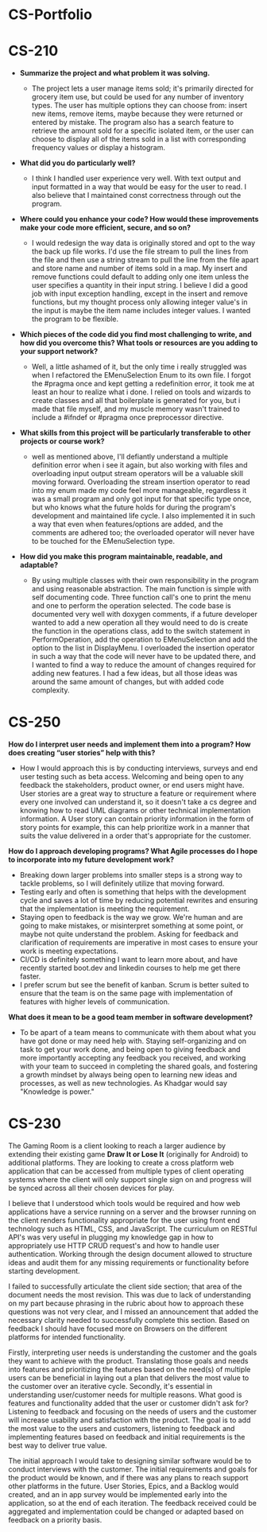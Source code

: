 # CS-Portfolio

# CS-210

- **Summarize the project and what problem it was solving.**
  - The project lets a user manage items sold; it's primarily directed for grocery item use, but could be used for any number of inventory types. The user has multiple options they can choose from: insert new items, remove items, maybe because they were returned or entered by mistake. The program also has a search feature to retrieve the amount sold for a specific isolated item, or the user can choose to display all of the items sold in a list with corresponding frequency values or display a histogram.

- **What did you do particularly well?**
    - I think I handled user experience very well. With text output and input formatted in a way that would be easy for the user to read. I also believe that I maintained const correctness through out the program. 
  
- **Where could you enhance your code? How would these improvements make your code more efficient, secure, and so on?**
    - I would redesign the way data is originally stored and opt to the way the back up file works. I'd use the file stream to pull the lines from the file
      and then use a string stream to pull the line from the file apart and store name and number of items sold in a map. My insert and remove functions could
      default to adding only one item unless the user specifies a quantity in their input string. I believe I did a good job with input exception handling, except in the insert and remove functions, but my thought process only allowing integer value's in the input is maybe the item name includes integer values. I wanted the program to be flexible.

- **Which pieces of the code did you find most challenging to write, and how did you overcome this? What tools or resources are you adding to your support network?**
    - Well, a little ashamed of it, but the only time i really struggled was when I refactored the EMenuSelection Enum to its own file. I forgot the #pragma once and kept getting a redefinition error, it took me at least an hour to realize what i done. I relied on tools and wizards to create classes and all that boilerplate is generated for you, but i made that file myself, and my muscle memory wasn't trained to include a #ifndef or #pragma once preprocessor directive.

- **What skills from this project will be particularly transferable to other projects or course work?**
    - well as mentioned above, I'll defiantly understand a multiple definition error when i see it again, but also working with files and overloading input output stream operators will be a valuable skill moving forward. Overloading the stream insertion operator to read into my enum made my code feel more manageable, regardless it was a small program and only got input for that specific type once, but who knows what the future holds for during the program's development and maintained life cycle. I also implemented it in such a way that even when features/options are added, and the comments are adhered too; the overloaded operator will never have to be touched for the EMenuSelection type.
  
- **How did you make this program maintainable, readable, and adaptable?**
    - By using multiple classes with their own responsibility in the program and using reasonable abstraction. The main function is simple with self documenting code. Three function call's one to print the menu and one to perform the operation selected. The code base is documented very well with doxygen comments, if a future developer wanted to add a new operation all they would need to do is create the function in the operations class, add to the switch statement in PerformOperation, add the operation to EMenuSelection and add the option to the list in DisplayMenu. I overloaded the insertion operator in such a way that the code will never have to be updated there, and I wanted to find a way to reduce the amount of changes required for adding new features. I had a few ideas, but all those ideas was around the same amount of changes, but with added code complexity.

# CS-250


**How do I interpret user needs and implement them into a program? How does creating “user stories” help with this?**

- How I would approach this is by conducting interviews, surveys and end user testing such as beta access. Welcoming and being open to any feedback the stakeholders, product owner, or end users might have. User stories are a great way to structure a feature or requirement where every one involved can understand it, so it doesn't take a cs degree and knowing how to read UML diagrams or other technical implementation information. A User story can contain priority information in the form of story points for example, this can help prioritize work in a manner that suits the value delivered in a order that's appropriate for the customer.

**How do I approach developing programs? What Agile processes do I hope to incorporate into my future development work?**

- Breaking down larger problems into smaller steps is a strong way to tackle problems, so I will definitely utilize that moving forward. 
- Testing early and often is something that helps with the development cycle and saves a lot of time by reducing potential rewrites and ensuring that the implementation is meeting the requirement. 
- Staying open to feedback is the way we grow. We're human and are going to make mistakes, or misinterpret something at some point, or maybe not quite understand the problem. Asking for feedback and clarification of requirements are imperative in most cases to ensure your work is meeting expectations.
- CI/CD is definitely something I want to learn more about, and have recently started boot.dev and linkedin courses to help me get there faster. 
- I prefer scrum but see the benefit of kanban. Scrum is better suited to ensure that the team is on the same page with implementation of features with higher levels of communication. 

**What does it mean to be a good team member in software development?**

- To be apart of a team means to communicate with them about what you have got done or may need help with. Staying self-organizing and on task to get your work done, and being open to giving feedback and more importantly accepting any feedback you received, and working with your team to succeed in completing the shared goals, and fostering a growth mindset by always being open to learning new ideas and processes, as well as new technologies. As Khadgar would say "Knowledge is power."

# CS-230

The Gaming Room is a client looking to reach a larger audience by extending their existing game **Draw It or Lose It** (originally for Android) to additional platforms. They are looking to create a cross platform web application that can be accessed from multiple types of client operating systems where the client will only support single sign on and progress will be synced across all their chosen devices for play. 

I believe that I understood which tools would be required and how web applications have a service running on a server and the browser running on the client renders functionality appropriate for the user using front end technology such as HTML, CSS, and JavaScript. The curriculum on RESTful API's was very useful in plugging my knowledge gap in how to appropriately use HTTP CRUD request's and how to handle user authentication. Working through the design document allowed to structure ideas and audit them for any missing requirements or functionality before starting development.

I failed to successfully articulate the client side section; that area of the document needs the most revision. This was due to lack of understanding on my part because phrasing in the rubric about how to approach these questions was not very clear, and I missed an announcement that added the necessary clarity needed to successfully complete this section. Based on feedback I should have focused more on Browsers on the different platforms for intended functionality.

Firstly, interpreting user needs is understanding the customer and the goals they want to achieve with the product. Translating those goals and needs into features and prioritizing the features based on the need(s) of multiple users can be beneficial in laying out a plan that delivers the most value to the customer over an iterative cycle. Secondly, it's essential in understanding user/customer needs for multiple reasons. What good is features and functionality added that the user or customer didn't ask for? Listening to feedback and focusing on the needs of users and the customer will increase usability and satisfaction with the product. The goal is to add the most value to the users and customers, listening to feedback and implementing features based on feedback and initial requirements is the best way to deliver true value.

The initial approach I would take to designing similar software would be to conduct interviews with the customer. The initial requirements and goals for the product would be known, and if there was any plans to reach support other platforms in the future. User Stories, Epics, and a Backlog would created, and an in app survey would be implemented early into the application, so at the end of each iteration. The feedback received could be aggregated and implementation could be changed or adapted based on feedback on a priority basis.